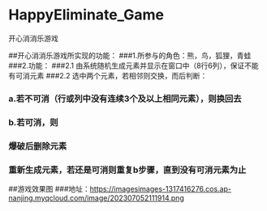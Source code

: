 # HappyEliminate_Game
开心消消乐游戏

##开心消消乐游戏所实现的功能：
###1.所参与的角色：熊，鸟，狐狸，青蛙
###2.功能：
###2.1 由系统随机生成元素并显示在窗口中（8行6列），保证不能有可消元素
###2.2 选中两个元素，若相邻则交换，而后判断：
###    a.若不可消（行或列中没有连续3个及以上相同元素），则换回去
###    b.若可消，则
###    爆破后删除元素
###    重新生成元素，若还是可消则重复b步骤，直到没有可消元素为止

##游戏效果图
###地址：https://imagesimages-1317416276.cos.ap-nanjing.myqcloud.com/image/202307052111914.png
